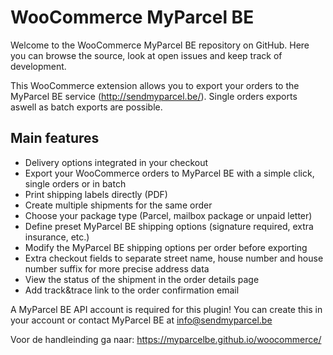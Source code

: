 
# WooCommerce MyParcel BE
Welcome to the WooCommerce MyParcel BE repository on GitHub. Here you can browse the source, look at open issues and keep track of development.

This WooCommerce extension allows you to export your orders to the MyParcel BE service (http://sendmyparcel.be/). Single orders exports aswell as batch exports are possible.

## Main features
- Delivery options integrated in your checkout
- Export your WooCommerce orders to MyParcel BE with a simple click, single orders or in batch
- Print shipping labels directly (PDF)
- Create multiple shipments for the same order
- Choose your package type (Parcel, mailbox package or unpaid letter)
- Define preset MyParcel BE shipping options (signature required, extra insurance, etc.)
- Modify the MyParcel BE shipping options per order before exporting
- Extra checkout fields to separate street name, house number and house number suffix for more precise address data
- View the status of the shipment in the order details page
- Add track&trace link to the order confirmation email

A MyParcel BE API account is required for this plugin! You can create this in your account or contact MyParcel BE at info@sendmyparcel.be

Voor de handleinding ga naar: https://myparcelbe.github.io/woocommerce/
